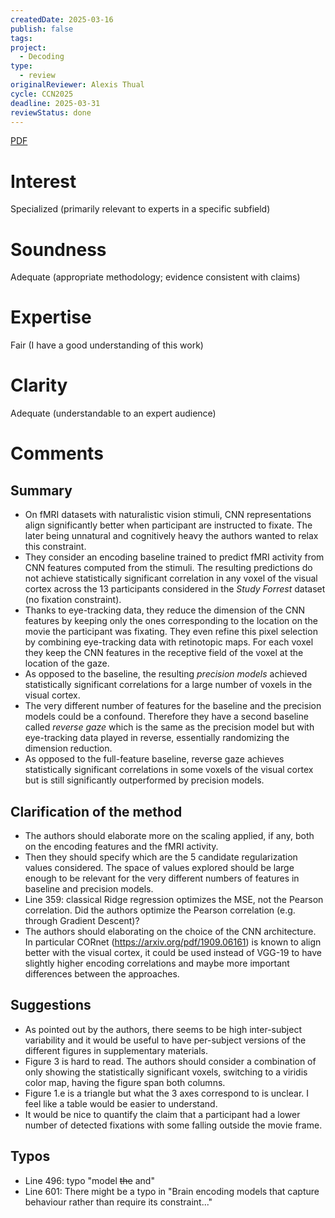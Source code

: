 ```yaml
---
createdDate: 2025-03-16
publish: false
tags: 
project:
  - Decoding
type:
  - review
originalReviewer: Alexis Thual
cycle: CCN2025
deadline: 2025-03-31
reviewStatus: done
---
```

[PDF](obsidian://open?vault=content&file=Reviews%2FCCN%202025%2F39_Neural_network_based_encodi.pdf)
# Interest
Specialized (primarily relevant to experts in a specific subfield)
# Soundness
Adequate (appropriate methodology; evidence consistent with claims)
# Expertise
Fair (I have a good understanding of this work)
# Clarity
Adequate (understandable to an expert audience)

# Comments
## Summary
- On fMRI datasets with naturalistic vision stimuli, CNN representations align significantly better when participant are instructed to fixate. The later being unnatural and cognitively heavy the authors wanted to relax this constraint.
- They consider an encoding baseline trained to predict fMRI activity from CNN features computed from the stimuli. The resulting predictions do not achieve statistically significant correlation in any voxel of the visual cortex across the 13 participants considered in the *Study Forrest* dataset (no fixation constraint).
- Thanks to eye-tracking data, they reduce the dimension of the CNN features by keeping only the ones corresponding to the location on the movie the participant was fixating. They even refine this pixel selection by combining eye-tracking data with retinotopic maps. For each voxel they keep the CNN features in the receptive field of the voxel at the location of the gaze.
- As opposed to the baseline, the resulting *precision models* achieved statistically significant correlations for a large number of voxels in the visual cortex.
- The very different number of features for the baseline and the precision models could be a confound. Therefore they have a second baseline called *reverse gaze* which is the same as the precision model but with eye-tracking data played in reverse, essentially randomizing the dimension reduction.
- As opposed to the full-feature baseline, reverse gaze achieves statistically significant correlations in some voxels of the visual cortex but is still significantly outperformed by precision models.

## Clarification of the method
- The authors should elaborate more on the scaling applied, if any, both on the encoding features and the fMRI activity.
- Then they should specify which are the 5 candidate regularization values considered. The space of values explored should be large enough to be relevant for the very different numbers of features in baseline and precision models.
- Line 359: classical Ridge regression optimizes the MSE, not the Pearson correlation. Did the authors optimize the Pearson correlation (e.g. through Gradient Descent)?
- The authors should elaborating on the choice of the CNN architecture. In particular CORnet (https://arxiv.org/pdf/1909.06161) is known to align better with the visual cortex, it could be used instead of VGG-19 to have slightly higher encoding correlations and maybe more important differences between the approaches.

## Suggestions
- As pointed out by the authors, there seems to be high inter-subject variability and it would be useful to have per-subject versions of the different figures in supplementary materials.
- Figure 3 is hard to read. The authors should consider a combination of only showing the statistically significant voxels, switching to a viridis color map, having the figure span both columns.
- Figure 1.e is a triangle but what the 3 axes correspond to is unclear. I feel like a table would be easier to understand.
- It would be nice to quantify the claim that a participant had a lower number of detected fixations with some falling outside the movie frame.

## Typos
- Line 496: typo "model ~~the~~ and"
- Line 601: There might be a typo in "Brain encoding models that capture behaviour rather than require its constraint..."